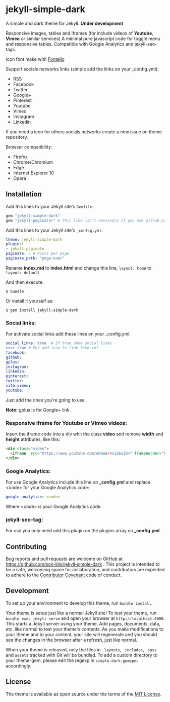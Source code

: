 # jekyll-simple-dark

A simple and dark theme for Jekyll. **Under development**

Responsive images, tables and iframes (for include videos of **Youtube**, **Vimeo** or similar services)
A minimal pure javascript code for toggle menu and responsive tables. Compatible with Google Analytics and jekyll-seo-tags.

Icon font make with [Fontello](http://fontello.com/)

Support socials networks links (simple add the links on your _config.yml):

* RSS
* Facebook
* Twitter
* Google+
* Pinterest
* Youtube
* Vimeo
* Instagram
* Linkedin

If you need a icon for others socials networks create a new issue on theme repository.

Browser compatibility:

* Firefox
* Chrome/Chromium
* Edge
* Internet Explorer 10
* Opera

## Installation

Add this lines to your Jekyll site's `Gemfile`:

```ruby
gem "jekyll-simple-dark"
gem "jekyll-paginator" # This line isn't necessary if you use github-pages
```

Add this lines to your Jekyll site's `_config.yml`:

```yaml
theme: jekyll-simple-dark
plugins:
- jekyll-paginate
paginate: 5 # Posts per page
paginate_path: "page:num/"
```

Rename **index.md** to **index.html** and change this line, `layout: home` to `layout: default`

And then execute:

    $ bundle

Or install it yourself as:

    $ gem install jekyll-simple-dark

### Social links:

For activate social links add these lines on your _config.yml:

```yaml
social_links: true  # If true show social links
rss: true # For add icon to link feed.xml
facebook:
github:
gplus:
instagram:
linkedin:
pinterest:
twitter:
site.vimeo:
youtube:
```
Just add the ones you're going to use.

**Note:** gplus is for Google+ link.

### Responsive iframe for Youtube or Vimeo videos:

Insert the iframe code into a div whit the class **video** and remove **width** and **height** attributes, like this:

```html
<div class="video">
  <iframe  src="https://www.youtube.com/embed/<videoID>" frameborder="0" allow="autoplay; encrypted-media" allowfullscreen></iframe>
</div>
```

### Google Analytics:
For use Google Analytics include this line  on **_config.yml** and replace &lt;code> for your Google Analytics code:

```yaml
google-analytics: <code>
```
Where &lt;code> is your Google Analytics code.

### jekyll-seo-tag:
For use you only need add this plugin on the plugins array on **_config.yml**

## Contributing

Bug reports and pull requests are welcome on GitHub at https://github.com/son-link/jekyll-simple-dark
. This project is intended to be a safe, welcoming space for collaboration, and contributors are expected to adhere to the [Contributor Covenant](http://contributor-covenant.org) code of conduct.

## Development

To set up your environment to develop this theme, run `bundle install`.

Your theme is setup just like a normal Jekyll site! To test your theme, run `bundle exec jekyll serve` and open your browser at `http://localhost:4000`. This starts a Jekyll server using your theme. Add pages, documents, data, etc. like normal to test your theme's contents. As you make modifications to your theme and to your content, your site will regenerate and you should see the changes in the browser after a refresh, just like normal.

When your theme is released, only the files in `_layouts`, `_includes`, `_sass` and `assets` tracked with Git will be bundled.
To add a custom directory to your theme-gem, please edit the regexp in `simple-dark.gemspec` accordingly.

## License

The theme is available as open source under the terms of the [MIT License](https://opensource.org/licenses/MIT).

